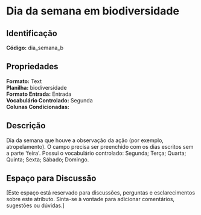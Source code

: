 # Dia da semana em biodiversidade

## Identificação
**Código:** dia_semana_b

## Propriedades
**Formato:** Text  
**Planilha:** biodiversidade  
**Formato Entrada:** Entrada  
**Vocabulário Controlado:** Segunda  
**Colunas Condicionadas:**   

## Descrição
Dia da semana que houve a observação da ação (por exemplo, atropelamento). O campo precisa ser preenchido com os dias escritos sem a parte 'feira'. Possui o vocabulário controlado: Segunda; Terça; Quarta; Quinta; Sexta; Sábado; Domingo.

## Espaço para Discussão
[Este espaço está reservado para discussões, perguntas e esclarecimentos sobre este atributo. Sinta-se à vontade para adicionar comentários, sugestões ou dúvidas.]
